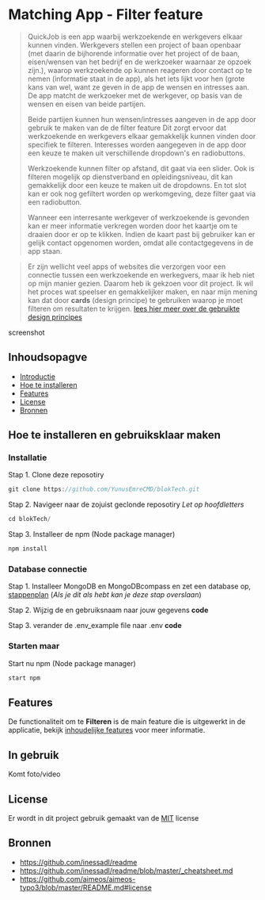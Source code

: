 # Matching App - Filter feature

> QuickJob is een app waarbij werkzoekende en werkgevers elkaar kunnen vinden. Werkgevers stellen een project of baan openbaar (met daarin de bijhorende informatie over het project of de baan, eisen/wensen van het bedrijf en de werkzoeker waarnaar ze opzoek zijn.), waarop werkzoekende op kunnen reageren door contact op te nemen (informatie staat in de app), als het iets lijkt voor hen (grote kans van wel, want ze geven in de app de wensen en intresses aan. De app matcht de werkzoeker met de werkgever, op basis van de wensen en eisen van beide partijen.
>
> Beide partijen kunnen hun wensen/intresses aangeven in de app door gebruik te maken van de de filter feature Dit zorgt ervoor dat werkzoekende en werkgevers elkaar gemakkelijk kunnen vinden door specifiek te filteren. Interesses worden aangegeven in de app door een keuze te maken uit verschillende dropdown's en radiobuttons.
>
> Werkzoekende kunnen filter op afstand, dit gaat via een slider. Ook is filteren mogelijk op dienstverband en opleidingsniveau, dit kan gemakkelijk door een keuze te maken uit de dropdowns. En tot slot kan er ook nog gefiltert worden op werkomgeving, deze filter gaat via een radiobutton.
>
> Wanneer een interresante werkgever of werkzoekende is gevonden kan er meer informatie verkregen worden door het kaartje om te draaien door er op te klikken. Indien de kaart past bij gebruiker kan er gelijk contact opgenomen worden, omdat alle contactgegevens in de app staan.

> Er zijn wellicht veel apps of websites die verzorgen voor een connectie tussen een werkzoekende en werkegvers, maar ik heb niet op mijn manier gezien. Daarom heb ik gekzoen voor dit project. Ik wil het proces wat speelser en gemakkelijker maken, en naar mijn mening kan dat door **cards** (design principe) te gebruiken waarop je moet filteren om resultaten te krijgen. [lees hier meer over de gebruikte design principes]()

screenshot

## Inhoudsopagve

* [Introductie](https://github.com/YunusEmreCMD/blokTech/blob/main/README.md#introductie)
* [Hoe te installeren](https://github.com/YunusEmreCMD/blokTech/blob/main/README.md#hoe-te-installeren)
* [Features](https://github.com/YunusEmreCMD/blokTech/blob/main/README.md#features)
* [License](https://github.com/YunusEmreCMD/blokTech/blob/main/README.md#license)
* [Bronnen](https://github.com/YunusEmreCMD/blokTech/blob/main/README.md#bronnen)

## Hoe te installeren en gebruiksklaar maken

### Installatie

Stap 1. Clone deze reposotiry
```js
git clone https://github.com/YunusEmreCMD/blokTech.git
```
Stap 2. Navigeer naar de zojuist geclonde reposotiry *Let op hoofdletters*
```js
cd blokTech/
```
Stap 3. Installeer de npm (Node package manager)
```js
npm install
```

### Database connectie
Stap 1. Installeer MongoDB en MongoDBcompass en zet een database op, [stappenplan](https://docs.atlas.mongodb.com/getting-started/) (*Als je dit als hebt kan je deze stap overslaan*)

Stap 2.
Wijzig de <password> en gebruiksnaam naar jouw gegevens
**code**
  
Stap 3.
verander de .env_example file naar .env
**code**

### Starten maar

Start nu npm (Node package manager)
```js
start npm
```

## Features

De functionaliteit om te **Filteren** is de main feature die is uitgewerkt in de applicatie, bekijk [inhoudelijke features](https://github.com/YunusEmreCMD/blokTech/wiki/Features) voor meer informatie.

## In gebruik

Komt foto/video

## License

Er wordt in dit project gebruik gemaakt van de [MIT](https://github.com/YunusEmreCMD/blokTech/blob/main/LICENSE) license

## Bronnen

* https://github.com/inessadl/readme
* https://github.com/inessadl/readme/blob/master/_cheatsheet.md
* https://github.com/aimeos/aimeos-typo3/blob/master/README.md#license
